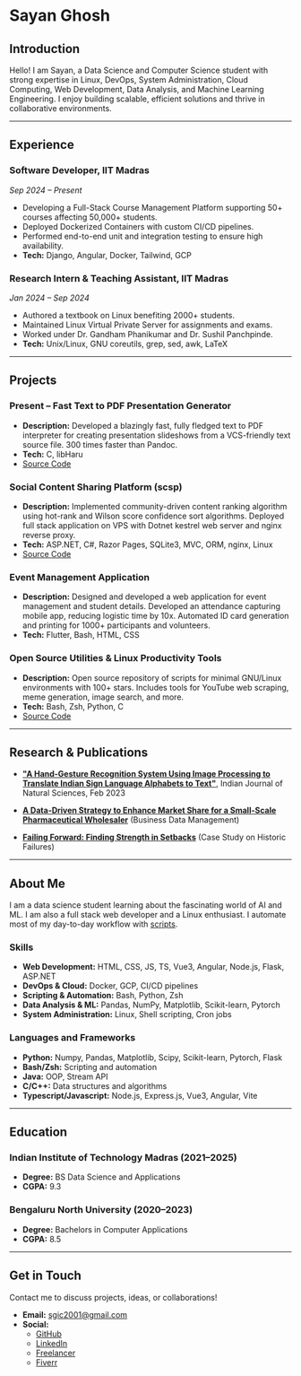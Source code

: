 # Sayan Ghosh

## Introduction

Hello! I am Sayan, a Data Science and Computer Science student with strong expertise in Linux, DevOps, System Administration, Cloud Computing, Web Development, Data Analysis, and Machine Learning Engineering. I enjoy building scalable, efficient solutions and thrive in collaborative environments.

---

## Experience

### Software Developer, IIT Madras  
*Sep 2024 – Present*  
- Developing a Full-Stack Course Management Platform supporting 50+ courses affecting 50,000+ students.
- Deployed Dockerized Containers with custom CI/CD pipelines.
- Performed end-to-end unit and integration testing to ensure high availability.
- **Tech:** Django, Angular, Docker, Tailwind, GCP

### Research Intern & Teaching Assistant, IIT Madras  
*Jan 2024 – Sep 2024*  
- Authored a textbook on Linux benefiting 2000+ students.
- Maintained Linux Virtual Private Server for assignments and exams.
- Worked under Dr. Gandham Phanikumar and Dr. Sushil Panchpinde.
- **Tech:** Unix/Linux, GNU coreutils, grep, sed, awk, LaTeX

---

## Projects

### Present – Fast Text to PDF Presentation Generator
- **Description:** Developed a blazingly fast, fully fledged text to PDF interpreter for creating presentation slideshows from a VCS-friendly text source file. 300 times faster than Pandoc.
- **Tech:** C, libHaru
- [Source Code](https://github.com/sayan01/present)

### Social Content Sharing Platform (scsp)
- **Description:** Implemented community-driven content ranking algorithm using hot-rank and Wilson score confidence sort algorithms. Deployed full stack application on VPS with Dotnet kestrel web server and nginx reverse proxy.
- **Tech:** ASP.NET, C#, Razor Pages, SQLite3, MVC, ORM, nginx, Linux
- [Source Code](https://github.com/sayan01/scsp)

### Event Management Application
- **Description:** Designed and developed a web application for event management and student details. Developed an attendance capturing mobile app, reducing logistic time by 10x. Automated ID card generation and printing for 1000+ participants and volunteers.
- **Tech:** Flutter, Bash, HTML, CSS

### Open Source Utilities & Linux Productivity Tools
- **Description:** Open source repository of scripts for minimal GNU/Linux environments with 100+ stars. Includes tools for YouTube web scraping, meme generation, image search, and more.
- **Tech:** Bash, Zsh, Python, C
- [Source Code](https://github.com/sayan01/scripts)

---

## Research & Publications

- **["A Hand-Gesture Recognition System Using Image Processing to Translate Indian Sign Language Alphabets to Text"](https://www.researchgate.net/publication/372447361_A_Hand-Gesture_Recognition_System_Using_Image_Processing_to_Translate_Indian_Sign_Language_Alphabets_to_Text)**, Indian Journal of Natural Sciences, Feb 2023

- **[A Data-Driven Strategy to Enhance Market Share for a Small-Scale Pharmaceutical Wholesaler](https://drive.google.com/drive/folders/1WDMEQ-PwXZpuka_5T6bwXOu5hnjc9WYn?usp=sharing)** (Business Data Management)

- **[Failing Forward: Finding Strength in Setbacks](https://www.aswn.me/research/failing-forward-spg)** (Case Study on Historic Failures)

---

## About Me

I am a data science student learning about the fascinating world of AI and ML. I am also a full stack web developer and a Linux enthusiast. I automate most of my day-to-day workflow with [scripts](https://github.com/sayan01/scripts/).

### Skills

- **Web Development:** HTML, CSS, JS, TS, Vue3, Angular, Node.js, Flask, ASP.NET
- **DevOps & Cloud:** Docker, GCP, CI/CD pipelines
- **Scripting & Automation:** Bash, Python, Zsh
- **Data Analysis & ML:** Pandas, NumPy, Matplotlib, Scikit-learn, Pytorch
- **System Administration:** Linux, Shell scripting, Cron jobs

### Languages and Frameworks

- **Python:** Numpy, Pandas, Matplotlib, Scipy, Scikit-learn, Pytorch, Flask
- **Bash/Zsh:** Scripting and automation
- **Java:** OOP, Stream API
- **C/C++:** Data structures and algorithms
- **Typescript/Javascript:** Node.js, Express.js, Vue3, Angular, Vite

---

## Education

### Indian Institute of Technology Madras (2021–2025)
- **Degree:** BS Data Science and Applications
- **CGPA:** 9.3

### Bengaluru North University (2020–2023)
- **Degree:** Bachelors in Computer Applications
- **CGPA:** 8.5


---

## Get in Touch

Contact me to discuss projects, ideas, or collaborations!

- **Email:** [sgic2001@gmail.com](mailto:sgic2001@gmail.com)
- **Social:**
  - [GitHub](http://github.sayn.work)
  - [LinkedIn](http://linkedin.sayn.work)
  - [Freelancer](http://freelancer.sayn.work)
  - [Fiverr](http://fiverr.sayn.work)
